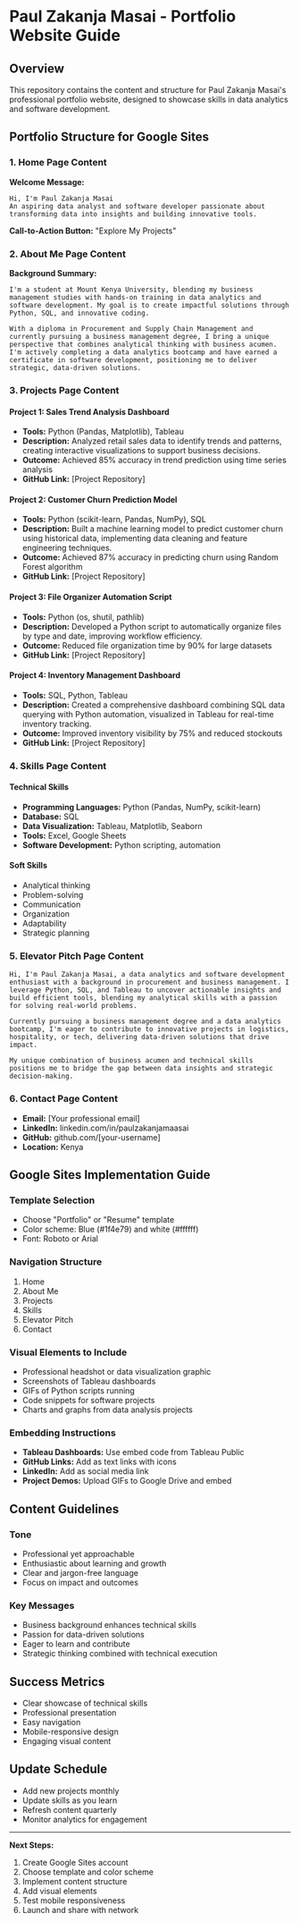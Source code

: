 # Paul Zakanja Masai - Portfolio Website Guide

## Overview
This repository contains the content and structure for Paul Zakanja Masai's professional portfolio website, designed to showcase skills in data analytics and software development.

## Portfolio Structure for Google Sites

### 1. Home Page Content
**Welcome Message:**
```
Hi, I'm Paul Zakanja Masai
An aspiring data analyst and software developer passionate about transforming data into insights and building innovative tools.
```

**Call-to-Action Button:** "Explore My Projects"

### 2. About Me Page Content
**Background Summary:**
```
I'm a student at Mount Kenya University, blending my business management studies with hands-on training in data analytics and software development. My goal is to create impactful solutions through Python, SQL, and innovative coding.

With a diploma in Procurement and Supply Chain Management and currently pursuing a business management degree, I bring a unique perspective that combines analytical thinking with business acumen. I'm actively completing a data analytics bootcamp and have earned a certificate in software development, positioning me to deliver strategic, data-driven solutions.
```

### 3. Projects Page Content

#### Project 1: Sales Trend Analysis Dashboard
- **Tools:** Python (Pandas, Matplotlib), Tableau
- **Description:** Analyzed retail sales data to identify trends and patterns, creating interactive visualizations to support business decisions.
- **Outcome:** Achieved 85% accuracy in trend prediction using time series analysis
- **GitHub Link:** [Project Repository]

#### Project 2: Customer Churn Prediction Model
- **Tools:** Python (scikit-learn, Pandas, NumPy), SQL
- **Description:** Built a machine learning model to predict customer churn using historical data, implementing data cleaning and feature engineering techniques.
- **Outcome:** Achieved 87% accuracy in predicting churn using Random Forest algorithm
- **GitHub Link:** [Project Repository]

#### Project 3: File Organizer Automation Script
- **Tools:** Python (os, shutil, pathlib)
- **Description:** Developed a Python script to automatically organize files by type and date, improving workflow efficiency.
- **Outcome:** Reduced file organization time by 90% for large datasets
- **GitHub Link:** [Project Repository]

#### Project 4: Inventory Management Dashboard
- **Tools:** SQL, Python, Tableau
- **Description:** Created a comprehensive dashboard combining SQL data querying with Python automation, visualized in Tableau for real-time inventory tracking.
- **Outcome:** Improved inventory visibility by 75% and reduced stockouts
- **GitHub Link:** [Project Repository]

### 4. Skills Page Content

#### Technical Skills
- **Programming Languages:** Python (Pandas, NumPy, scikit-learn)
- **Database:** SQL
- **Data Visualization:** Tableau, Matplotlib, Seaborn
- **Tools:** Excel, Google Sheets
- **Software Development:** Python scripting, automation

#### Soft Skills
- Analytical thinking
- Problem-solving
- Communication
- Organization
- Adaptability
- Strategic planning

### 5. Elevator Pitch Page Content
```
Hi, I'm Paul Zakanja Masai, a data analytics and software development enthusiast with a background in procurement and business management. I leverage Python, SQL, and Tableau to uncover actionable insights and build efficient tools, blending my analytical skills with a passion for solving real-world problems.

Currently pursuing a business management degree and a data analytics bootcamp, I'm eager to contribute to innovative projects in logistics, hospitality, or tech, delivering data-driven solutions that drive impact.

My unique combination of business acumen and technical skills positions me to bridge the gap between data insights and strategic decision-making.
```

### 6. Contact Page Content
- **Email:** [Your professional email]
- **LinkedIn:** linkedin.com/in/paulzakanjamaasai
- **GitHub:** github.com/[your-username]
- **Location:** Kenya

## Google Sites Implementation Guide

### Template Selection
- Choose "Portfolio" or "Resume" template
- Color scheme: Blue (#1f4e79) and white (#ffffff)
- Font: Roboto or Arial

### Navigation Structure
1. Home
2. About Me
3. Projects
4. Skills
5. Elevator Pitch
6. Contact

### Visual Elements to Include
- Professional headshot or data visualization graphic
- Screenshots of Tableau dashboards
- GIFs of Python scripts running
- Code snippets for software projects
- Charts and graphs from data analysis projects

### Embedding Instructions
- **Tableau Dashboards:** Use embed code from Tableau Public
- **GitHub Links:** Add as text links with icons
- **LinkedIn:** Add as social media link
- **Project Demos:** Upload GIFs to Google Drive and embed

## Content Guidelines

### Tone
- Professional yet approachable
- Enthusiastic about learning and growth
- Clear and jargon-free language
- Focus on impact and outcomes

### Key Messages
- Business background enhances technical skills
- Passion for data-driven solutions
- Eager to learn and contribute
- Strategic thinking combined with technical execution

## Success Metrics
- Clear showcase of technical skills
- Professional presentation
- Easy navigation
- Mobile-responsive design
- Engaging visual content

## Update Schedule
- Add new projects monthly
- Update skills as you learn
- Refresh content quarterly
- Monitor analytics for engagement

---

**Next Steps:**
1. Create Google Sites account
2. Choose template and color scheme
3. Implement content structure
4. Add visual elements
5. Test mobile responsiveness
6. Launch and share with network 